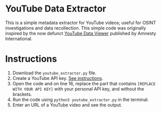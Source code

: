 # YouTube Data Extractor

This is a simple metadata extractor for YouTube videos; useful for OSINT investigations and data recollection. This simple code was originally inspired by the now defunct [YouTube Data Viewer](https://citizenevidence.org/2014/07/01/youtube-dataviewer/) published by Amnesty International. 

# Instructions

1. Download the `youtube_extractor.py` file.
2. Create a YouTube API key. [See instructions](https://developers.google.com/youtube/v3/getting-started).
3. Open the code and on line 16, replace the part that contains `[REPLACE WITH YOUR API KEY]` with your personal API key, and without the brackets.  
4. Run the code using `python3 youtube_extractor.py` in the terminal. 
5. Enter an URL of a YouTube video and see the output. 
